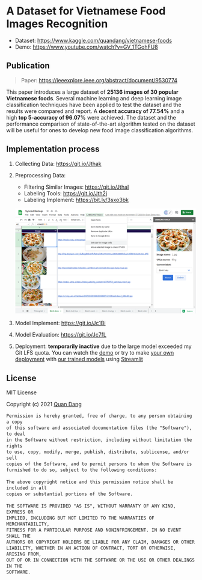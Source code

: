 # A Dataset for Vietnamese Food Images Recognition

-   Dataset: https://www.kaggle.com/quandang/vietnamese-foods
-   Demo: https://www.youtube.com/watch?v=GV_1TGohFU8

## Publication

> Paper: https://ieeexplore.ieee.org/abstract/document/9530774

This paper introduces a large dataset of **25136 images of 30 popular Vietnamese foods**. Several machine learning and deep learning image classification techniques have been applied to test the dataset and the results were compared and report. A **decent accuracy of 77.54%** and a high **top 5-accuracy of 96.07%** were achieved. The dataset and the performance comparison of state-of-the-art algorithm tested on the dataset will be useful for ones to develop new food image classification algorithms.

## Implementation process

1.  Collecting Data: https://git.io/Jthak
2.  Preprocessing Data:

    -   Filtering Similar Images: https://git.io/JthaI
    -   Labeling Tools: https://git.io/Jth2j
    -   Labeling Implement: https://bit.ly/3sxo3bk

    ![](https://github.com/18520339/vietnamese-foods/blob/main/Google%20Sheets/demo.png?raw=true)

3.  Model Implement: https://git.io/Jc1Bi
4.  Model Evaluation: https://git.io/Jc7fL
5.  Deployment: **temporarily inactive** due to the large model exceeded my Git LFS quota. You can watch the [demo](https://www.youtube.com/watch?v=GV_1TGohFU8) or try to make [your own deployment](https://github.com/18520339/30VNFoods/blob/main/app.py) with [our trained models](https://drive.google.com/drive/folders/1HQQaB3Tqc6m1XGxkqD5blQOO6vfdGONO?usp=sharing) using [Streamlit](https://docs.streamlit.io/en/stable/deploy_streamlit_app.html#deploy-your-app)

## License

MIT License

Copyright (c) 2021 [Quan Dang](https://github.com/18520339)

    Permission is hereby granted, free of charge, to any person obtaining a copy
    of this software and associated documentation files (the "Software"), to deal
    in the Software without restriction, including without limitation the rights
    to use, copy, modify, merge, publish, distribute, sublicense, and/or sell
    copies of the Software, and to permit persons to whom the Software is
    furnished to do so, subject to the following conditions:

    The above copyright notice and this permission notice shall be included in all
    copies or substantial portions of the Software.

    THE SOFTWARE IS PROVIDED "AS IS", WITHOUT WARRANTY OF ANY KIND, EXPRESS OR
    IMPLIED, INCLUDING BUT NOT LIMITED TO THE WARRANTIES OF MERCHANTABILITY,
    FITNESS FOR A PARTICULAR PURPOSE AND NONINFRINGEMENT. IN NO EVENT SHALL THE
    AUTHORS OR COPYRIGHT HOLDERS BE LIABLE FOR ANY CLAIM, DAMAGES OR OTHER
    LIABILITY, WHETHER IN AN ACTION OF CONTRACT, TORT OR OTHERWISE, ARISING FROM,
    OUT OF OR IN CONNECTION WITH THE SOFTWARE OR THE USE OR OTHER DEALINGS IN THE
    SOFTWARE.
